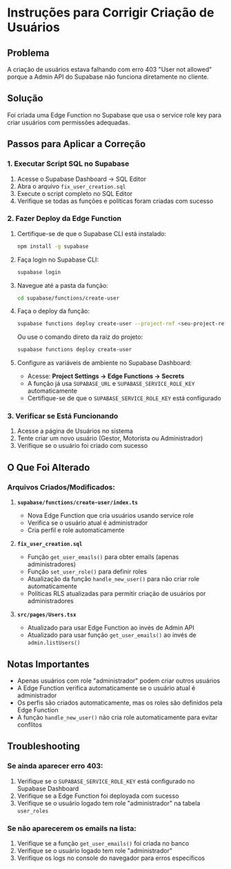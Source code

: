 # Instruções para Corrigir Criação de Usuários

## Problema
A criação de usuários estava falhando com erro 403 "User not allowed" porque a Admin API do Supabase não funciona diretamente no cliente.

## Solução
Foi criada uma Edge Function no Supabase que usa o service role key para criar usuários com permissões adequadas.

## Passos para Aplicar a Correção

### 1. Executar Script SQL no Supabase
1. Acesse o Supabase Dashboard → SQL Editor
2. Abra o arquivo `fix_user_creation.sql`
3. Execute o script completo no SQL Editor
4. Verifique se todas as funções e políticas foram criadas com sucesso

### 2. Fazer Deploy da Edge Function
1. Certifique-se de que o Supabase CLI está instalado:
   ```bash
   npm install -g supabase
   ```

2. Faça login no Supabase CLI:
   ```bash
   supabase login
   ```

3. Navegue até a pasta da função:
   ```bash
   cd supabase/functions/create-user
   ```

4. Faça o deploy da função:
   ```bash
   supabase functions deploy create-user --project-ref <seu-project-ref>
   ```
   
   Ou use o comando direto da raiz do projeto:
   ```bash
   supabase functions deploy create-user
   ```

5. Configure as variáveis de ambiente no Supabase Dashboard:
   - Acesse: **Project Settings → Edge Functions → Secrets**
   - A função já usa `SUPABASE_URL` e `SUPABASE_SERVICE_ROLE_KEY` automaticamente
   - Certifique-se de que o `SUPABASE_SERVICE_ROLE_KEY` está configurado

### 3. Verificar se Está Funcionando
1. Acesse a página de Usuários no sistema
2. Tente criar um novo usuário (Gestor, Motorista ou Administrador)
3. Verifique se o usuário foi criado com sucesso

## O Que Foi Alterado

### Arquivos Criados/Modificados:

1. **`supabase/functions/create-user/index.ts`**
   - Nova Edge Function que cria usuários usando service role
   - Verifica se o usuário atual é administrador
   - Cria perfil e role automaticamente

2. **`fix_user_creation.sql`**
   - Função `get_user_emails()` para obter emails (apenas administradores)
   - Função `set_user_role()` para definir roles
   - Atualização da função `handle_new_user()` para não criar role automaticamente
   - Políticas RLS atualizadas para permitir criação de usuários por administradores

3. **`src/pages/Users.tsx`**
   - Atualizado para usar Edge Function ao invés de Admin API
   - Atualizado para usar função `get_user_emails()` ao invés de `admin.listUsers()`

## Notas Importantes

- Apenas usuários com role "administrador" podem criar outros usuários
- A Edge Function verifica automaticamente se o usuário atual é administrador
- Os perfis são criados automaticamente, mas os roles são definidos pela Edge Function
- A função `handle_new_user()` não cria role automaticamente para evitar conflitos

## Troubleshooting

### Se ainda aparecer erro 403:
1. Verifique se o `SUPABASE_SERVICE_ROLE_KEY` está configurado no Supabase Dashboard
2. Verifique se a Edge Function foi deployada com sucesso
3. Verifique se o usuário logado tem role "administrador" na tabela `user_roles`

### Se não aparecerem os emails na lista:
1. Verifique se a função `get_user_emails()` foi criada no banco
2. Verifique se o usuário logado tem role "administrador"
3. Verifique os logs no console do navegador para erros específicos

